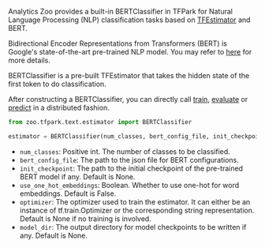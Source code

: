 Analytics Zoo provides a built-in BERTClassifier in TFPark for Natural Language Processing (NLP) classification tasks based on [TFEstimator](../TFPark/estimator/) and BERT.

Bidirectional Encoder Representations from Transformers (BERT) is Google's state-of-the-art pre-trained NLP model.
You may refer to [here](https://github.com/google-research/bert) for more details.

BERTClassifier is a pre-built TFEstimator that takes the hidden state of the first token to do classification.

After constructing a BERTClassifier, you can directly call [train](../TFPark/estimator/#train), [evaluate](../TFPark/estimator/#evaluate) or [predict](../TFPark/estimator/#predict) 
in a distributed fashion.

```python
from zoo.tfpark.text.estimator import BERTClassifier

estimator = BERTClassifier(num_classes, bert_config_file, init_checkpoint=None, use_one_hot_embeddings=False, optimizer=None, model_dir=None)
```

* `num_classes`: Positive int. The number of classes to be classified.
* `bert_config_file`: The path to the json file for BERT configurations.
* `init_checkpoint`: The path to the initial checkpoint of the pre-trained BERT model if any. Default is None.
* `use_one_hot_embeddings`: Boolean. Whether to use one-hot for word embeddings. Default is False.
* `optimizer`: The optimizer used to train the estimator. It can either be an instance of 
tf.train.Optimizer or the corresponding string representation. Default is None if no training is involved.
* `model_dir`: The output directory for model checkpoints to be written if any. Default is None.
